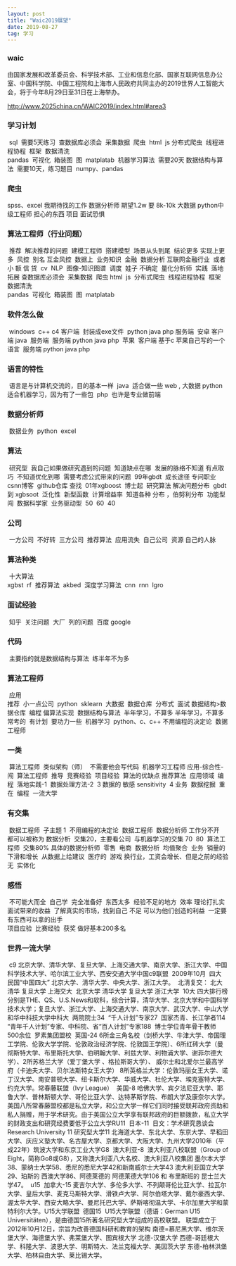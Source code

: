 ```yaml
---
layout: post
title: "Waic2019展望"
date: 2019-08-27
tag: 学习
---
```






### waic

由国家发展和改革委员会、科学技术部、工业和信息化部、国家互联网信息办公室、中国科学院、中国工程院和上海市人民政府共同主办的2019世界人工智能大会，将于今年8月29日至31日在上海举办。

http://www.2025china.cn/WAIC2019/index.html#area3





### 学习计划



​	sql 
​		需要5天练习
​			查数据库必须会
​				采集数据
​					爬虫 
​						html
​						js
​						分布式爬虫
​						线程进程协程
​						框架
​				数据清洗	
​					pandas
​				可视化
​					箱装图
​						图
​					matplatab
​	机器学习算法
​		需要20天
​	数据结构与算法
​		需要10天，练习题目
​	numpy、pandas
​		

### 爬虫

spss、excel
我期待找的工作
	数据分析师
		期望1.2w 
			要 8k-10k
	大数据
	python中级工程师
担心的东西
	项目
	面试恐惧

### 算法工程师（行业问题）

​	推荐
​		解决推荐的问题
​			建模工程师
​				搭建模型
​				场景从头到尾
​				结论更多
​				实现上更多
​	风控
​		别名 互金风控
​			数据上
​			业务知识
​				金融
​				数据分析
​		互联网金融行业
​		或者小 额 信 贷
​	cv
​	NLP
​	图像-知识图谱
​	调度
​		娃子
​			不确定
​	量化分析师
​		实践
​		落地
​		拓展
查数据库必须会
​	采集数据
​		爬虫 
​			html
​			js
​			分布式爬虫
​			线程进程协程
​			框架
​	数据清洗	
​		pandas
​	可视化
​		箱装图
​			图
​		matplatab

### 软件怎么做	

​	windows
​		c++ c4 客户端
​			封装成exe文件
​		python java php 服务端
​	安卓
​		客户端 java
​		服务端 
​			服务端 python java php
​	苹果
​		客户端 基于c 苹果自己写的一个语言
​		服务端 python java php

### 语言的特性	

​	语言是与计算机交流的，目的基本一样
​		java
​			适合做一些 web  ,  大数据 
​		python
​			适合机器学习，因为有了一些包
​		php
​			也许是专业做前端

### 数据分析师

​	数据业务
​	python
​	excel

### 算法

​	研究型
​		我自己如果做研究遇到的问题
​		知道缺点在哪
​			发展的脉络不知道
​				有点取巧 
​					不知道优化到哪
​					需要考虑公式带来的问题
​		99年gbdt
​		成长途径
​			专问职业
​			csnn博客
​			github仓库 查找
​		01年xgboost
​		博士起
​			研究算法
​				解决问题分布
​					gbdt 到 xgbsoot
​		泛化性
​			新型函数
​		计算增益率
​		知道各种 分布 ，伯努利分布
​	功能型
​		闯
​			数据科学家
​	业务驱动型
​		50
​		60
​		40

### 公司

​	一方公司
​		不好转
​	三方公司
​		推荐算法
​		应用流失
​	自己公司
​		资源
​			自己的人脉

### 算法种类

​	十大算法	
​		xgbst
​		rf
​	推荐算法
​		akbed
​	深度学习算法
​		cnn
​		rnn
​		lgro

### 面试经验

​	知乎
​		关注问题
​		大厂
​		列的问题
​		百度 google

### 代码

​	主要指的就是数据结构与算法
​		练半年不为多

### 算法工程师

​	应用	
​		推荐
​			小一点公司
​				python
​				sklearn
​		大数据
​			数据仓库
​			分布式
​		面试
​			数据结构>数据仓库
​		编程 偏算法实现
​			数据结构与算法
​				半年学习，不算多
​					半年学习，不算多
​				常考的
​				有计划
​					要功力一些
​			机器学习
​			python、c、c++
​	不用编程的决定论
​		数据工程师

### 一类

​	算法工程师
​		类似架构（师）
​		不需要他会写代码
​	机器学习工程师
​		应用-综合性-闯
​			算法工程师
​				推导
​					竞赛经验
​					项目经验
​					算法的优缺点
​					推荐算法
​			应用领域
​			编程
​			落地实践-1
​			数据处理方法-2
​			3 数据的 敏感 sensitivity 
​			4 业务
​	数据挖掘
​		重在
​			编程
​	一流大学

### 有交集

​	数据工程师
​		子主题 1
​			不用编程的决定论
​				数据工程师
​	数据分析师
​		工作分不开
​	都可以被称为 数据分析
​		交集20，主要看公司
​		与机器学习的交集
​		70
​		80
​	算法工程师
​	交集80%
具体的数据分析师
​	零售
​		电商
​			数据分析
​				均值
​				聚合
​			业务
​			销量的下滑和增长
​			从数据上给建议
​	医疗的
​	游戏
​		换行业，工资会增长、但是之前的经验无
​		实体化

### 感悟

​	不可能大而全
​		自己学
​			完全准备好
​			东西太多
​	经验不足的地方
​		效率
​		理论打扎实
​	面试带来的收益
​		了解真实的市场，找到自己 不足
​		可以为他们创造的利益
​	一定要有东西可以拿的出手	
​		项目应验
​		比赛经验
​			获奖 做好基本200多名









### 世界一流大学

​	c9
​		北京大学、清华大学、复旦大学、上海交通大学、南京大学、浙江大学、中国科学技术大学、哈尔滨工业大学、西安交通大学
​		中国c9联盟
​			2009年10月
​	四大
​		民国“中国四大”
​			北京大学、清华大学、中央大学、浙江大学。
​		北清复交： 北大 清华 复旦大学 上海交大 
​		北京大学 清华大学 复旦大学 浙江大学
​	10大
​		四大排行榜分别是THE、QS、U.S.News和软科，综合计算，清华大学、北京大学和中国科学技术大学；
​		复旦大学、浙江大学、上海交通大学、南京大学、武汉大学、中山大学和华中科技大学
​		中科大
​			两院院士34
​			“千人计划”专家27
​			国家杰青、长江学者114
​			“青年千人计划”专家、中科院、省“百人计划”专家188
​			博士学位青年骨干教师 500余位
​	罗素集团盟校
​		英国-24
​			6所金三角名校（剑桥大学、牛津大学、帝国理工学院、伦敦大学学院、伦敦政治经济学院、伦敦国王学院）、
​			6所红砖大学（曼彻斯特大学、布里斯托大学、伯明翰大学、利兹大学、利物浦大学、谢菲尔德大学）、
​			2所苏格兰大学（爱丁堡大学 、格拉斯哥大学）、
​			威尔士和北爱尔兰最高学府（卡迪夫大学、贝尔法斯特女王大学）
​			8所英格兰大学：伦敦玛丽女王大学、诺丁汉大学、南安普顿大学、纽卡斯尔大学、华威大学、杜伦大学、埃克塞特大学、约克大学。
​	常春藤联盟（Ivy League）
​		美国-8
​			哈佛大学、宾夕法尼亚大学、耶鲁大学、普林斯顿大学、哥伦比亚大学、达特茅斯学院、布朗大学及康奈尔大学。
​			美国八所常春藤盟校都是私立大学，和公立大学一样它们同时接受联邦政府资助和私人捐赠，用于学术研究。由于美国公立大学享有联邦政府的巨额拨款，私立大学的财政支出和研究经费要低于公立大学
​	RU11
​		日本-11
​			日文：学术研究恳谈会
​				Research University 11
​					研究型大学11
​			北海道大学、东北大学、东京大学、早稻田大学、庆应义塾大学、名古屋大学、京都大学、大阪大学、九州大学2010年（平成22年）筑波大学和东京工业大学
​	G8
​		澳大利亚-8
​			澳大利亚八校联盟（Group of Eight，简称Go8或G8），又称澳大利亚八大名校、澳大利亚八校集团
​			墨尔本大学38、蒙纳士大学58、悉尼的悉尼大学42和新南威尔士大学43
​			澳大利亚国立大学29、珀斯的 西澳大学86、阿德莱德的  阿德莱德大学106 和   布里斯班的  昆士兰大学47。
​	u15
​		加拿大-15
​			麦吉尔大学、多伦多大学、不列颠哥伦比亚大学、拉瓦尔大学、皇后大学、麦克马斯特大学、滑铁卢大学、阿尔伯塔大学、
​			戴尔豪西大学、渥太华大学、西安大略大学、曼尼托巴大学、萨斯喀彻温大学、卡尔加里大学和蒙特利尔大学。 
​	U15大学联盟
​		德国15
​			U15大学联盟（德语：German U15 Universitäten），是由德国15所著名研究型大学组成的高校联盟。
​			联盟成立于2012年10月12日，宗旨为改善德国科研和教育的架构
​			南德=慕尼黑大学、维尔茨堡大学、海德堡大学、弗莱堡大学、图宾根大学
北德-汉堡大学
西德-哥廷根大学、科隆大学、波恩大学、明斯特大、法兰克福大学、美因茨大学
东德-柏林洪堡大学、柏林自由大学、莱比锡大学。







